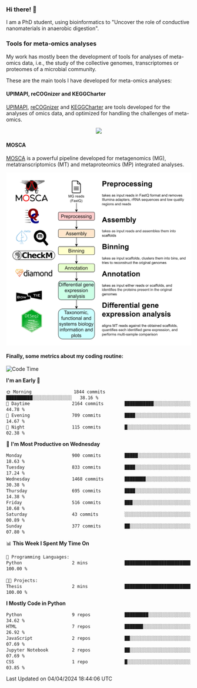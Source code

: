 ### Hi there! 👋

I am a PhD student, using bioinformatics to "Uncover the role of conductive nanomaterials in anaerobic digestion".

### Tools for meta-omics analyses

My work has mostly been the development of tools for analyses of meta-omics data, i.e., the study of the collective genomes, transcriptomes or proteomes of a microbial community.

These are the main tools I have developed for meta-omics analyses:

#### UPIMAPI, reCOGnizer and KEGGCharter

[UPIMAPI](https://github.com/iquasere/UPIMAPI), [reCOGnizer](https://github.com/iquasere/reCOGnizer) and [KEGGCharter](https://github.com/iquasere/KEGGCharter) are tools developed for the analyses of omics data, and optimized for handling the challenges of meta-omics.

<p align="center">
    <img src="assets/annotation_paper.png">
</p>

#### MOSCA

[MOSCA](https://github.com/iquasere/MOSCA) is a powerful pipeline developed for metagenomics (MG), metatranscriptomics (MT) and metaproteomics (MP) integrated analyses.

<p align="center">
    <img src="assets/mosca_workflow.png" align="center" width="700">
</p>


#### Finally, some metrics about my coding routine:

<!--START_SECTION:waka-->
![Code Time](http://img.shields.io/badge/Code%20Time-820%20hrs%2010%20mins-blue)

**I'm an Early 🐤** 

```text
🌞 Morning                1844 commits        ██████████░░░░░░░░░░░░░░░   38.16 % 
🌆 Daytime                2164 commits        ███████████░░░░░░░░░░░░░░   44.78 % 
🌃 Evening                709 commits         ████░░░░░░░░░░░░░░░░░░░░░   14.67 % 
🌙 Night                  115 commits         █░░░░░░░░░░░░░░░░░░░░░░░░   02.38 % 
```
📅 **I'm Most Productive on Wednesday** 

```text
Monday                   900 commits         █████░░░░░░░░░░░░░░░░░░░░   18.63 % 
Tuesday                  833 commits         ████░░░░░░░░░░░░░░░░░░░░░   17.24 % 
Wednesday                1468 commits        ████████░░░░░░░░░░░░░░░░░   30.38 % 
Thursday                 695 commits         ████░░░░░░░░░░░░░░░░░░░░░   14.38 % 
Friday                   516 commits         ███░░░░░░░░░░░░░░░░░░░░░░   10.68 % 
Saturday                 43 commits          ░░░░░░░░░░░░░░░░░░░░░░░░░   00.89 % 
Sunday                   377 commits         ██░░░░░░░░░░░░░░░░░░░░░░░   07.80 % 
```


📊 **This Week I Spent My Time On** 

```text
💬 Programming Languages: 
Python                   2 mins              █████████████████████████   100.00 % 

🐱‍💻 Projects: 
Thesis                   2 mins              █████████████████████████   100.00 % 
```

**I Mostly Code in Python** 

```text
Python                   9 repos             █████████░░░░░░░░░░░░░░░░   34.62 % 
HTML                     7 repos             ███████░░░░░░░░░░░░░░░░░░   26.92 % 
JavaScript               2 repos             ██░░░░░░░░░░░░░░░░░░░░░░░   07.69 % 
Jupyter Notebook         2 repos             ██░░░░░░░░░░░░░░░░░░░░░░░   07.69 % 
CSS                      1 repo              █░░░░░░░░░░░░░░░░░░░░░░░░   03.85 % 
```




 Last Updated on 04/04/2024 18:44:06 UTC
<!--END_SECTION:waka-->
